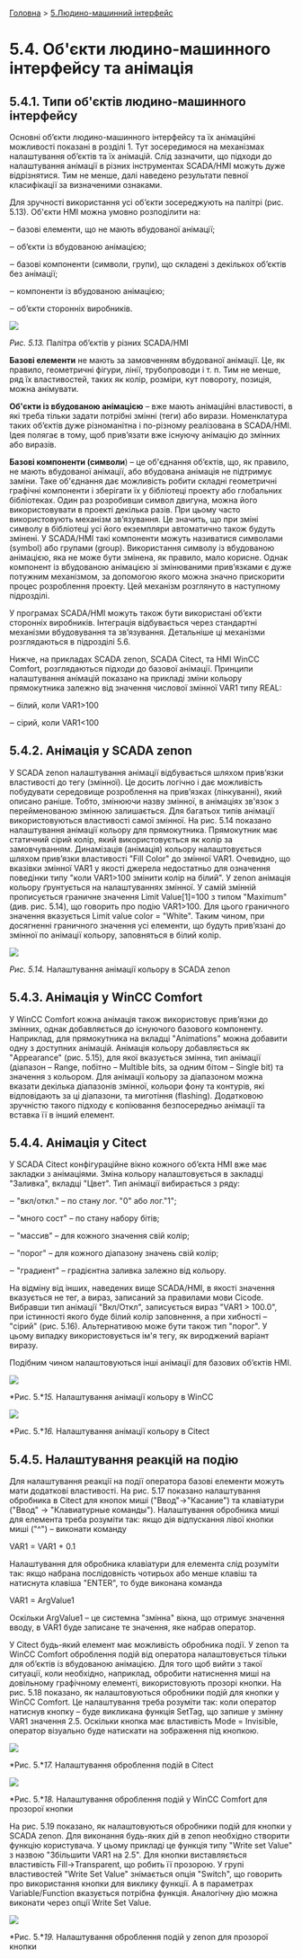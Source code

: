 [Головна](README.md) > [5.Людино-машинний інтерфейс](5.md)

# 5.4. Об'єкти людино-машинного інтерфейсу та анімація

## 5.4.1. Типи об'єктів людино-машинного інтерфейсу

Основні об’єкти людино-машинного інтерфейсу та їх анімаційні можливості показані в розділі 1. Тут зосередимося на механізмах налаштування об’єктів та їх анімацій. Слід зазначити, що підходи до налаштування анімації в різних інструментах SCADA/HMI можуть дуже відрізнятися. Тим не менше, далі наведено результати певної класифікації за визначеними ознаками. 

Для зручності використання усі об’єкти зосереджують на палітрі (рис. 5.13). Об'єкти HMI можна умовно розподілити на:

‒    базові елементи, що не мають вбудованої анімації;

‒    об’єкти із вбудованою анімацією;

‒    базові компоненти (символи, групи), що складені з декількох об’єктів без анімації;

‒    компоненти із вбудованою анімацією;

‒    об’єкти сторонніх виробників.  

![](media5/5_13.png)                               

*Рис. 5.13.* Палітра об’єктів у різних SCADA/HMI

**Базові елементи** не мають за замовченням вбудованої анімації. Це, як правило, геометричні фігури, лінії, трубопроводи і т. п. Тим не менше, ряд їх властивостей, таких як колір, розміри, кут повороту, позиція, можна анімувати. 

**Об'єкти із вбудованою анімацією** – вже мають анімаційні властивості, в які треба тільки задати потрібні змінні (теги) або вирази. Номенклатура таких об’єктів дуже різноманітна і по-різному реалізована в SCADA/HMI. Ідея полягає в тому, щоб прив’язати вже існуючу анімацію до змінних або виразів. 

**Базові компоненти (символи**) – це об'єднання об’єктів, що, як правило, не мають вбудованої анімації, або вбудована анімація не підтримує заміни. Таке об'єднання дає можливість робити складні геометричні графічні компоненти і зберігати їх у бібліотеці проекту або глобальних бібліотеках. Один раз розробивши символ двигуна, можна його використовувати в проекті декілька разів. При цьому часто використовують механізм зв’язування. Це значить, що при зміні символу в бібліотеці усі його екземпляри автоматично також будуть змінені. У SCADA/HMI такі компоненти можуть називатися символами (symbol) або групами (group). Використання символу із вбудованою анімацією, яка не може бути змінена, як правило, мало корисне. Однак компонент із вбудованою анімацією зі змінюваними прив’язками є дуже потужним механізмом, за допомогою якого можна значно прискорити процес розроблення проекту. Цей механізм розглянуто в наступному підрозділі.    

У програмах SCADA/HMI можуть також бути використані об’єкти сторонніх виробників. Інтеграція відбувається через стандартні механізми вбудовування та зв’язування. Детальніше ці механізми розглядаються в підрозділі 5.6.

Нижче, на прикладах SCADA zenon, SCADA Citect, та HMI WinCC Comfort, розглядаються підходи до базової анімації. Принципи налаштування анімацій показано на прикладі зміни кольору прямокутника залежно від значення числової змінної VAR1 типу REAL: 

‒    білий, коли VAR1>100

‒    сірий, коли VAR1<100 

## 5.4.2. Анімація у SCADA zenon 

У SCADA zenon налаштування анімації відбувається шляхом прив’язки властивості до тегу (змінної). Це досить логічно і дає можливість побудувати середовище розроблення на прив’язках (лінкуванні), який описано раніше. Тобто, змінюючи назву змінної, в анімаціях зв'язок з перейменованою змінною залишається. Для багатьох типів анімації використовуються властивості самої змінної. На рис. 5.14 показано налаштування анімації кольору для прямокутника. Прямокутник має статичний сірий колір, який використовується як колір за замовчуванням. Динамізація (анімація) кольору налаштовується шляхом прив’язки властивості "Fill Color" до змінної VAR1. Очевидно, що вказівки змінної VAR1 у якості джерела недостатньо для означення поведінки типу "коли VAR1>100 змінити колір на білий". У zenon анімація кольору ґрунтується на налаштуваннях змінної. У самій змінній прописується граничне значення Limit Value[1]=100 з типом "Maximum" (див. рис. 5.14), що говорить про подію VAR1>100. Для цього граничного значення вказується Limit value color = "White". Таким чином, при досягненні граничного значення усі елементи, що будуть прив’язані до змінної по анімації кольору, заповняться в білий колір.

![](media5/5_14.png) 

*Рис. 5.14.* Налаштування анімації кольору в SCADA zenon  

## 5.4.3. Анімація у WinCC Comfort 

У WinCC Comfort кожна анімація також використовує прив’язки до змінних, однак добавляється до існуючого базового компоненту. Наприклад, для прямокутника на вкладці "Animations" можна добавити одну з доступних анімацій. Анімація кольору добавляється як "Appearance" (рис. 5.15), для якої вказується змінна, тип анімації (діапазон – Range, побітно – Multible bits, за одним бітом – Single bit) та значення з кольором. Для анімації кольору за діапазоном можна вказати декілька діапазонів змінної, кольори фону та контурів, які відповідають за ці діапазони, та миготіння (flashing). Додатковою зручністю такого підходу є копіювання безпосередньо анімації та вставка її в інший елемент.

## 5.4.4. Анімація у Citect

У SCADA Citect конфігураційне вікно кожного об’єкта HMI вже має закладки з анімаціями. Зміна кольору налаштовується в закладці "Заливка", вкладці "Цвет". Тип анімації вибирається з ряду:

‒    "вкл/откл." – по стану лог. "0" або лог."1";

‒    "много сост" – по стану набору бітів;

‒    "массив" – для кожного значення свій колір;

‒    "порог" – для кожного діапазону значень свій колір;

‒    "градиент" – градієнтна заливка залежно від кольору.

На відміну від інших, наведених вище SCADA/HMI, в якості значення вказується не тег, а вираз, записаний за правилами мови Cicode. Вибравши тип анімації "Вкл/Откл", записується вираз "VAR1 > 100.0", при істинності якого буде білий колір заповнення, а при хибності – "сірий" (рис. 5.16). Альтернативою може бути також тип "порог". У цьому випадку використовується ім'я тегу, як вироджений варіант виразу.     

Подібним чином налаштовуються інші анімації для базових об’єктів HMI.

![](media5/5_15.png) 

*Рис. 5.**15.* Налаштування анімації кольору в WinCC

![](media5/5_16.png) 

*Рис. 5.**16.* Налаштування анімації кольору в Citect

## 5.4.5. Налаштування реакцій на подію

Для налаштування реакції на події оператора базові елементи можуть мати додаткові властивості. На рис. 5.17 показано налаштування обробника в Citect для кнопок миші ("Ввод"->"Касание") та клавіатури ("Ввод" -> "Клавиатурные команды"). Налаштування обробника миші для елемента треба розуміти так: якщо дія відпускання лівої кнопки миші ("^") – виконати команду 

VAR1 = VAR1 + 0.1

Налаштування для обробника клавіатури для елемента слід розуміти так: якщо набрана послідовність чотирьох або менше клавіш та натиснута клавіша "ENTER", то буде виконана команда 

VAR1 = ArgValue1

Оскільки ArgValue1 – це системна "змінна" вікна, що отримує значення вводу, в VAR1 буде записане те значення, яке набрав оператор. 

У Citect будь-який елемент має можливість обробника події. У zenon та WinCC Comfort оброблення подій від оператора налаштовується тільки для об’єктів із вбудованою анімацією. Для того щоб вийти з такої ситуації, коли необхідно, наприклад, обробити натиснення миші на довільному графічному елементі, використовують прозорі кнопки. На рис. 5.18 показано, як налаштовуються обробники подій для кнопки у WinCC Comfort. Це налаштування треба розуміти так: коли оператор натиснув кнопку – буде викликана функція SetTag, що запише у змінну VAR1 значення 2.5. Оскільки кнопка має властивість Mode = Invisible, оператор візуально буде натискати на зображення під кнопкою. 

![](media5/5_17.png)  

*Рис. 5.**17.* Налаштування оброблення подій в Citect

![](media5/5_18.png) 

*Рис. 5.**18.* Налаштування оброблення подій у WinCC Comfort для прозорої кнопки 

На рис. 5.19 показано, як налаштовуються обробники подій для кнопки у SCADA zenon. Для виконання будь-яких дій в zenon необхідно створити функцію користувача. У цьому прикладі це функція типу "Write set Value" з назвою "Збільшити VAR1 на 2.5". Для кнопки виставляється властивість Fill->Transparent, що робить її прозорою. У групі властивостей "Write Set Value" знімається опція "Switch", що говорить про використання кнопки для виклику функції. А в параметрах Variable/Function вказується потрібна функція. Аналогічну дію можна виконати через опції Write Set Value.

![](media5/5_19.png)

*Рис. 5.**19.* Налаштування оброблення подій у zenon для прозорої кнопки